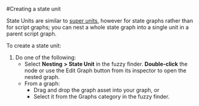 #Creating a state unit

State Units are similar to [super units](vs-super-units.md), however for state graphs rather than for script graphs; you can nest a whole state graph into a single unit in a parent script graph.

To create a state unit:

1. Do one of the following:
   - Select **Nesting** **&gt; State Unit** in the fuzzy finder.
     **Double-click** the node or use the Edit Graph button from its inspector to open the nested graph. 
   - From a graph:
     - Drag and drop the graph asset into your graph, or
     - Select it from the Graphs category in the fuzzy finder.
